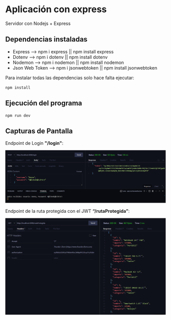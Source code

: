 # Aplicación con express

Servidor con Nodejs + Express

## Dependencias instaladas
- Express --> npm i express || npm install express
- Dotenv  --> npm i dotenv  || npm install dotenv
- Nodemon --> npm i nodemon || npm install nodemon
- Json Web Token --> npm i jsonwebtoken || npm install jsonwebtoken

Para instalar todas las dependencias solo hace falta ejecutar:

```
npm install
```

## Ejecución del programa

```
npm run dev
```

## Capturas de Pantalla

Endpoint de Login **"/login"**:

![Endpoint Login](src/images/endpointLogin.png)

Endpoint de la ruta protegida con el JWT **“/rutaProtegida”**:

![Endpoint de la ruta protegida con el JWT](src/images/rutaProtegida.png)
